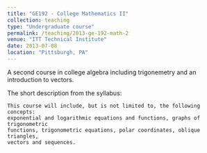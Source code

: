 ```yaml
---
title: "GE192 - College Mathematics II"
collection: teaching
type: "Undergraduate course"
permalink: /teaching/2013-ge-192-math-2
venue: "ITT Technical Institute"
date: 2013-07-08
location: "Pittsburgh, PA"
---
```


A second course in college algebra including trigonemetry and an introduction to vectors.

The short description from the syllabus:

    This course will include, but is not limited to, the following concepts:
    exponential and logarithmic equations and functions, graphs of trigonometric
    functions, trigonometric equations, polar coordinates, oblique triangles,
    vectors and sequences.

